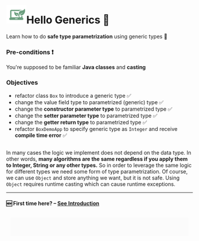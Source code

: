 # <img src="https://raw.githubusercontent.com/bobocode-projects/resources/master/image/logo_transparent_background.png" height=50/>Hello Generics :muscle:

Learn how to do **safe type parametrization** using generic types 💪

### Pre-conditions ❗

You're supposed to be familiar **Java classes** and **casting**

### Objectives

* refactor class `Box` to introduce a generic type ✅
* change the value field type to parametrized (generic) type ✅
* change the **constructor parameter type** to parametrized type ✅
* change the **setter parameter type** to parametrized type ✅
* change the **getter return type** to parametrized type ✅
* refactor `BoxDemoApp` to specify generic type as `Integer` and receive **compile time error** ✅

##

In many cases the logic we implement does not depend on the data type. In other words, **many algorithms are the same
regardless if you apply them to Integer, String or any other types.** So in order to leverage the same logic for different 
types we need some form of type parametrization. Of course, we can use `Object` and store anything we want, but
it is not safe. Using `Object` requires runtime casting which can cause runtime exceptions.

---
#### 🆕 First time here? – [See Introduction](https://github.com/bobocode-projects/java-fundamentals-exercises/tree/main/0-0-intro#introduction)

##
<div align="center"><img src="https://raw.githubusercontent.com/bobocode-projects/resources/master/animation/GitHub%20Star_3.gif" height=50/></div>
